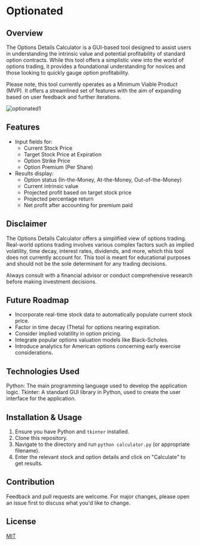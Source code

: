 # Optionated

## Overview

The Options Details Calculator is a GUI-based tool designed to assist users in understanding the intrinsic value and potential profitability of standard option contracts. While this tool offers a simplistic view into the world of options trading, it provides a foundational understanding for novices and those looking to quickly gauge option profitability.

Please note, this tool currently operates as a Minimum Viable Product (MVP). It offers a streamlined set of features with the aim of expanding based on user feedback and further iterations.

![optionated1](https://github.com/WxProg/Options-Detail-Calculator/assets/101136336/228bf434-f146-4e78-befa-70b84b1c1cbc)

## Features

- Input fields for:
  - Current Stock Price
  - Target Stock Price at Expiration
  - Option Strike Price
  - Option Premium (Per Share)
- Results display:
  - Option status (In-the-Money, At-the-Money, Out-of-the-Money)
  - Current intrinsic value
  - Projected profit based on target stock price
  - Projected percentage return
  - Net profit after accounting for premium paid

## Disclaimer

The Options Details Calculator offers a simplified view of options trading. Real-world options trading involves various complex factors such as implied volatility, time decay, interest rates, dividends, and more, which this tool does not currently account for. This tool is meant for educational purposes and should not be the sole determinant for any trading decisions.

Always consult with a financial advisor or conduct comprehensive research before making investment decisions.

## Future Roadmap

- Incorporate real-time stock data to automatically populate current stock price.
- Factor in time decay (Theta) for options nearing expiration.
- Consider implied volatility in option pricing.
- Integrate popular options valuation models like Black-Scholes.
- Introduce analytics for American options concerning early exercise considerations.

## Technologies Used
Python: The main programming language used to develop the application logic.
Tkinter: A standard GUI library in Python, used to create the user interface for the application.

## Installation & Usage

1. Ensure you have Python and `tkinter` installed.
2. Clone this repository.
3. Navigate to the directory and run `python calculator.py` (or appropriate filename).
4. Enter the relevant stock and option details and click on "Calculate" to get results.

## Contribution

Feedback and pull requests are welcome. For major changes, please open an issue first to discuss what you'd like to change.

## License

[MIT](https://choosealicense.com/licenses/mit/)
